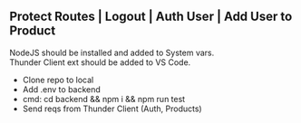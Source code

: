 ## Protect Routes | Logout | Auth User | Add User to Product

NodeJS should be installed and added to System vars.  
Thunder Client ext should be added to VS Code.

- Clone repo to local
- Add .env to backend
- cmd: cd backend && npm i && npm run test
- Send reqs from Thunder Client (Auth, Products)
